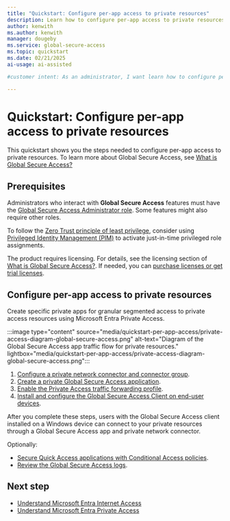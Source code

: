 ```yaml
---
title: "Quickstart: Configure per-app access to private resources"
description: Learn how to configure per-app access to private resources in Global Secure Access.
author: kenwith
ms.author: kenwith
manager: dougeby
ms.service: global-secure-access
ms.topic: quickstart
ms.date: 02/21/2025
ai-usage: ai-assisted

#customer intent: As an administrator, I want learn how to configure per-app access so that my users can access private resources in Global Secure Access.

---
```

  
# Quickstart: Configure per-app access to private resources

This quickstart shows you the steps needed to configure per-app access to private resources. To learn more about Global Secure Access, see [What is Global Secure Access?](overview-what-is-global-secure-access.md)

## Prerequisites

Administrators who interact with **Global Secure Access** features must have the [Global Secure Access Administrator role](/azure/active-directory/roles/permissions-reference). Some features might also require other roles.

To follow the [Zero Trust principle of least privilege](/security/zero-trust/), consider using [Privileged Identity Management (PIM)](/azure/active-directory/privileged-identity-management/pim-configure) to activate just-in-time privileged role assignments.

The product requires licensing. For details, see the licensing section of [What is Global Secure Access?](overview-what-is-global-secure-access.md). If needed, you can [purchase licenses or get trial licenses](https://aka.ms/azureadlicense).
## Configure per-app access to private resources

Create specific private apps for granular segmented access to private access resources using Microsoft Entra Private Access.

:::image type="content" source="media/quickstart-per-app-access/private-access-diagram-global-secure-access.png" alt-text="Diagram of the Global Secure Access app traffic flow for private resources." lightbox="media/quickstart-per-app-access/private-access-diagram-global-secure-access.png":::

1. [Configure a private network connector and connector group](how-to-configure-connectors.md).
1. [Create a private Global Secure Access application](how-to-configure-per-app-access.md).
1. [Enable the Private Access traffic forwarding profile](how-to-manage-private-access-profile.md).
1. [Install and configure the Global Secure Access Client on end-user devices](how-to-install-windows-client.md).

After you complete these steps, users with the Global Secure Access client installed on a Windows device can connect to your private resources through a Global Secure Access app and private network connector.

Optionally:

- [Secure Quick Access applications with Conditional Access policies](how-to-target-resource-private-access-apps.md).
- [Review the Global Secure Access logs](concept-global-secure-access-logs-monitoring.md).

## Next step
- [Understand Microsoft Entra Internet Access](concept-internet-access.md)
- [Understand Microsoft Entra Private Access](concept-private-access.md)
